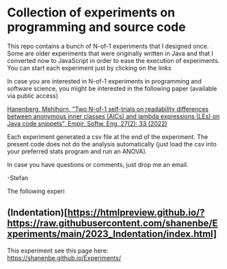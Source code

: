 # Collection of experiments on programming and source code

This repo contains a bunch of N-of-1 experiments that I designed once. Some are older experiments that were originally written in Java and that I converted now to JavaScript in order to ease the execution of experiments. You can start
each experiment just by clicking on the links

In case you are interested in N-of-1 experiments in programming and software science, you might be interested in the following paper (available via public access)

[Hanenberg, Mehlhorn, "Two N-of-1 self-trials on readability differences between anonymous inner classes (AICs) and lambda expressions (LEs) on Java code snippets", Empir. Softw. Eng. 27(2): 33 (2022)](https://doi.org/10.1007/s10664-021-10077-3)

Each experiment generated a csv file at the end of the experiment. The present code does not do the analysis automatically (just load the csv into your preferred stats program and run an ANOVA).

In case you have questions or comments, just drop me an email.

-Stefan

The following experi

## (Indentation)[https://htmlpreview.github.io/?https://raw.githubusercontent.com/shanenbe/Experiments/main/2023_Indentation/index.html]
This experiment 
see this page here: https://shanenbe.github.io/Experiments/
